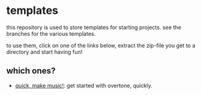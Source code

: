 # templates

this repository is used to store templates for starting projects. see
the branches for the various templates.

to use them, click on one of the links below, extract the zip-file you
get to a directory and start having fun!

## which ones?

* [quick, make music!](https://github.com/heyLu/templates/archive/quick-make-music!.zip):
    get started with overtone, quickly.
